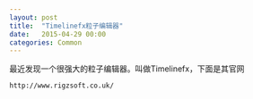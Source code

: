 ```yaml
---
layout: post
title:  "Timelinefx粒子编辑器"
date:   2015-04-29 00:00
categories: Common
---
```

最近发现一个很强大的粒子编辑器。叫做Timelinefx，下面是其官网

```
http://www.rigzsoft.co.uk/
```